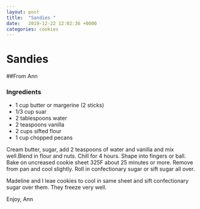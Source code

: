 ```yaml
---
layout: post
title:  "Sandies "
date:   2019-12-22 12:02:36 +0000
categories: cookies
---
```


# Sandies
##From Ann
### Ingredients
* 1 cup butter or margerine (2 sticks)
* 1/3 cup suar
* 2 tablespoons water
* 2 teaspoons vanilla
* 2 cups sifted flour
* 1 cup chopped pecans


Cream butter, sugar, add 2 teaspoons of water and vanilla and mix well.Blend in flour and nuts. Chill for 4 hours. Shape into fingers or ball. Bake on uncreased cookie sheet 325F about 25 minutes or more. Remove from pan and cool slightly. Roll in confectionary sugar or sift sugar all over. 


Madeline and I leae cookies to cool in same sheet and sift confectionary sugar over them. They freeze very well.


Enjoy, Ann
